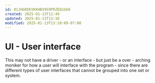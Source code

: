 ```yaml
---
id: 01JHGKDEVKKHBX9S9PRZEQ1G66
created: 2025-01-13T12:49
updated: 2025-01-13T13:10
modified: 2025-01-13T13:10:09-07:00
---
```

# UI - User interface
This may not have a driver - or an interface - but just be a over - arching moniker for how a user will interface with the program - since there are different types of user interfaces that cannot be grouped into one set or system.